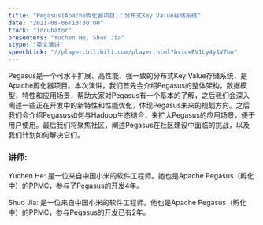 ```yaml
---
title: "Pegasus(Apache孵化器项目)：分布式Key Value存储系统"
date: "2021-08-06T13:30:00" 
track: "incubator"
presenters: "Yuchen He, Shuo Jia"
stype: "英文演讲"
speechLink: "//player.bilibili.com/player.html?bvid=BV1Ly4y1V7bn"
---
```

Pegasus是一个可水平扩展、高性能、强一致的分布式Key Value存储系统，是Apache孵化器项目。本次演讲，我们首先会介绍Pegasus的整体架构，数据模型，特性和应用场景，帮助大家对Pegasus有一个基本的了解，之后我们会深入阐述一些正在开发中的新特性和性能优化，体现Pegasus未来的规划方向。之后我们会介绍Pegasus如何与Hadoop生态结合，来扩大Pegasus的应用场景，便于用户使用。最后我们将聚焦社区，阐述Pegasus在社区建设中面临的挑战，以及我们计划如何解决它们。
 ### 讲师: 
 Yuchen He: 是一位来自中国小米的软件工程师。她也是Apache Pegasus（孵化中）的PPMC，参与了Pegasus的开发4年。

Shuo Jia: 是一位来自中国小米的软件工程师。他也是Apache Pegasus（孵化中）的PPMC，参与Pegasus的开发已有2年。
